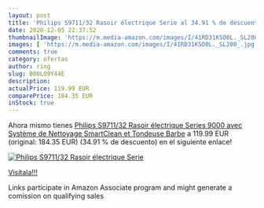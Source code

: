 ```yaml
---
layout: post
title: 'Philips S9711/32 Rasoir électrique Serie al 34.91 % de descuento'
date: 2020-12-05 22:37:52
thumbnailImage: 'https://m.media-amazon.com/images/I/41RD31KSO0L._SL200_.jpg'
images: [ 'https://m.media-amazon.com/images/I/41RD31KSO0L._SL200_.jpg' ]
comments: true
category: ofertas
author: ring
slug: B00LO9Y44E
description:
actualPrice: 119.99 EUR
comparePrice: 184.35 EUR
inStock: true
---
```


Ahora mismo tienes [Philips S9711/32 Rasoir électrique Series 9000 avec Système de Nettoyage SmartClean et Tondeuse Barbe](https://www.amazon.fr/dp/B00LO9Y44E/?tag=tolees0d-21) a 119.99 EUR (original: 184.35 EUR) (34.91 %  de descuento) en el siguiente enlace!

[![Philips S9711/32 Rasoir électrique Serie](https://m.media-amazon.com/images/I/41RD31KSO0L._SL200_.jpg)](https://www.amazon.fr/dp/B00LO9Y44E/?tag=tolees0d-21)

[Visítala!!!](https://www.amazon.fr/dp/B00LO9Y44E/?tag=tolees0d-21)

Links participate in Amazon Associate program and might generate a comission on qualifying sales
